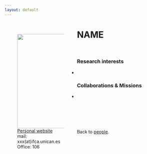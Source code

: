 ```yaml
---
layout: default
---
```




<p style="float: left; width: 30%; margin:40px"><img src="{{site.url}}/assets/imgs/People/name.jpg" style="width:224px;height:300px;"> <a href="[https://es.linkedin.com/in/patricio-vielva-54049a18]">Personal website</a> <br> mail: xxx(at)ifca.unican.es <br> Office: 106</p>

# NAME



<br>


### Research interests

-


### Collaborations & Missions

- 


<br>
<br>
<br>
<br>

Back to [people]({{site.url}}/people).
